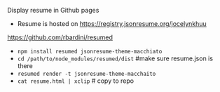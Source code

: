 Display resume in Github pages
- Resume is hosted on https://registry.jsonresume.org/jocelynkhuu

https://github.com/rbardini/resumed
- `npm install resumed jsonresume-theme-macchiato`
- `cd /path/to/node_modules/resumed/dist` #make sure resume.json is there 
- `resumed render -t jsonresume-theme-macchaito`
- `cat resume.html | xclip` # copy to repo
